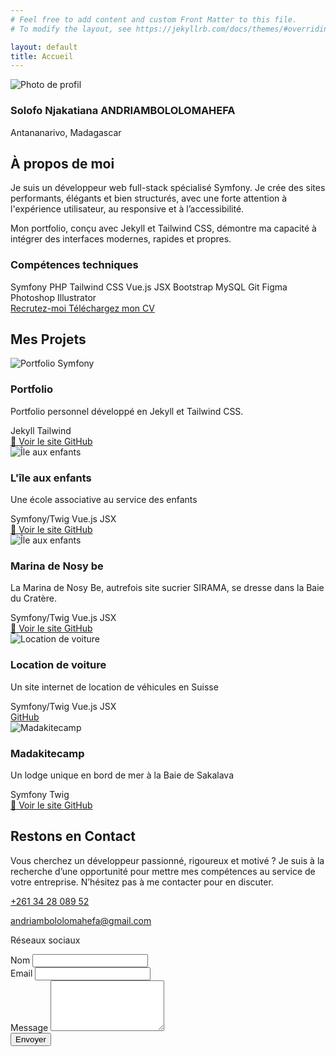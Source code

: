 ```yaml
---
# Feel free to add content and custom Front Matter to this file.
# To modify the layout, see https://jekyllrb.com/docs/themes/#overriding-theme-defaults

layout: default
title: Accueil
---
```


<section id="about" class="pt-26 px-6 bg-[#2a2141] text-white">
  <div class="max-w-7xl mx-auto grid lg:grid-cols-2 gap-12 items-center" data-aos="fade-up" data-aos-delay="400" data-aos-duration="1000">
    <div class="flex flex-col items-center md:items-start mx-auto">
      <img src="{{ '/images/moi.jpg' | relative_url }}" alt="Photo de profil"
           class="w-40 h-40 rounded-full object-cover -mb-16 border-4 border-[#7f00ff] mx-auto relative z-10" />
      <div class="bg-gradient-to-r from-[#7f00ff] to-[#a855f7] p-7 pt-16 rounded-xl text-white mt-2 backdrop-blur-md bg-opacity-80">
        <h3 class="text-lg font-semibold text-center md:text-left">
          Solofo Njakatiana ANDRIAMBOLOLOMAHEFA
        </h3>
        <p class="text-sm text-center md:text-left text-violet-100 mt-1">Antananarivo, Madagascar</p>
        <div class="flex justify-center md:justify-start space-x-4 mt-2 text-white">
          <a href="https://web.facebook.com/solofonjakatiana.andriambololomahefa.7/" aria-label="Facebook" target="_blank"><i class="fab fa-facebook-f"></i></a>
          <a href="https://www.linkedin.com/in/solofo-njakatiana-andriambololomahefa-b633911a3/" aria-label="LinkedIn" target="_blank"><i class="fab fa-linkedin-in"></i></a>
          <a href="https://web.facebook.com/solofonjakatiana.andriambololomahefa.7/" aria-label="GitHub" target="_blank"><i class="fab fa-github"></i></a>
        </div>
      </div>
    </div>
    <div class="bg-[#1f1a2e] rounded-[10px] p-8 text-white">
      <h2 class="text-3xl md:text-4xl font-bold text-[#a855f7] mb-6">À propos de moi</h2>
      <p class="text-lg mb-4 leading-relaxed text-gray-300">
        Je suis un développeur web full-stack spécialisé Symfony. Je crée des sites performants, élégants et bien structurés,
        avec une forte attention à l'expérience utilisateur, au responsive et à l’accessibilité.
      </p>
      <p class="text-lg mb-6 text-gray-300">
        Mon portfolio, conçu avec Jekyll et Tailwind CSS, démontre ma capacité à intégrer des interfaces modernes, rapides et propres.
      </p>
      <h3 class="text-xl font-semibold mb-3 text-[#a855f7]">Compétences techniques</h3>
      <div class="flex flex-wrap gap-2 mb-6 text-sm">
        <span class="border border-[#a855f7] text-[#a855f7] px-3 py-1 rounded-full">Symfony</span>
        <span class="border border-[#a855f7] text-[#a855f7] px-3 py-1 rounded-full">PHP</span>
        <span class="border border-[#a855f7] text-[#a855f7] px-3 py-1 rounded-full">Tailwind CSS</span>
        <span class="border border-[#a855f7] text-[#a855f7] px-3 py-1 rounded-full">Vue.js</span>
        <span class="border border-[#a855f7] text-[#a855f7] px-3 py-1 rounded-full">JSX</span>
        <span class="border border-[#a855f7] text-[#a855f7] px-3 py-1 rounded-full">Bootstrap</span>
        <span class="border border-[#a855f7] text-[#a855f7] px-3 py-1 rounded-full">MySQL</span>
        <span class="border border-[#a855f7] text-[#a855f7] px-3 py-1 rounded-full">Git</span>
        <span class="border border-[#a855f7] text-[#a855f7] px-3 py-1 rounded-full">Figma</span>
        <span class="border border-[#a855f7] text-[#a855f7] px-3 py-1 rounded-full">Photoshop</span>
        <span class="border border-[#a855f7] text-[#a855f7] px-3 py-1 rounded-full">Illustrator</span>
      </div>
      <div class="flex flex-wrap space-x-4">
        <a href="#contact"
           class="bg-[#7f00ff] mb-3 text-white px-5 py-2 rounded-full hover:bg-[#6b21a8] transition">
          Recrutez-moi
        </a>
        <a 
          href="{{ '/assets/CV_Andriambololomahefa_Solofo_Njakatiana.pdf' | relative_url }}"
          download
          class="border mb-3 border-[#a855f7] text-[#a855f7] px-5 py-2 rounded-full transition">
          Téléchargez mon CV
        </a>
      </div>
    </div>
  </div>
</section>

<section id="projects" class="pt-26 text-gray-900 overflow-hidden">
  <div class="max-w-7xl mx-auto px-6" data-aos="fade-up" data-aos-delay="400" data-aos-duration="1000">
    <h2 class="text-3xl font-bold text-center text-[#7f00ff] mb-12">Mes Projets</h2>
    <div class="spr-container relative overflow-visible">
      <div class="swiper relative">
        <div class="swiper-wrapper">
          <div class="swiper-slide bg-[#1f1a2e] text-white h-full flex flex-col justify-between rounded-xl shadow-lg border border-[#d8b4fe] overflow-hidden p-4 min-h-[380px]">
            <img src="{{ '/images/portfolio.png' | relative_url }}" alt="Portfolio Symfony" class="h-40 w-full object-cover object-top rounded" />
            <div class="flex flex-col flex-grow justify-between mt-4">
              <div>
                <h3 class="font-bold text-lg">Portfolio</h3>
                <p class="text-sm mt-1">Portfolio personnel développé en Jekyll et Tailwind CSS.</p>
              </div>
              <div class="mt-3">
                <div class="flex flex-wrap gap-2 mb-3">
                  <span class="bg-[#7f00ff] text-white px-2 py-1 rounded text-xs">Jekyll</span>
                  <span class="bg-[#a855f7] text-white px-2 py-1 rounded text-xs">Tailwind</span>
                </div>
                <div class="flex gap-2">
                  <a href="https://njakatianadev.github.io/portfolio/" target="_blank"  class="inline-flex items-center px-3 py-1 border border-[#7f00ff] text-[#7f00ff] rounded hover:bg-[#7f00ff] hover:text-white transition text-sm">
                    🔗 Voir le site
                  </a>
                  <a href="https://github.com/njakatianadev/portfolio" target="_blank" class="inline-flex items-center px-3 py-1 border border-graytext-whitete rounded hover:bg-gray-100 transition text-sm">
                    <i class="fab fa-github mr-1"></i> GitHub
                  </a>
                </div>
              </div>
            </div>
          </div>
          <div class="swiper-slide bg-[#1f1a2e] text-white h-full flex flex-col justify-between rounded-xl shadow-lg border border-[#d8b4fe] overflow-hidden p-4 min-h-[380px]">
            <img src="{{ '/images/iae.jpg' | relative_url }}" alt="Île aux enfants" class="h-40 w-full object-cover object-top rounded" />
            <div class="flex flex-col flex-grow justify-between mt-4">
              <div>
                <h3 class="font-bold text-lg">L'île aux enfants</h3>
                <p class="text-sm mt-1">Une école associative au service des enfants</p>
              </div>
              <div class="mt-3">
                <div class="flex flex-wrap gap-2 mb-3">
                  <span class="bg-[#7f00ff] text-white px-2 py-1 rounded text-xs">Symfony/Twig</span>
                  <span class="bg-[#a855f7] text-white px-2 py-1 rounded text-xs">Vue.js</span>
                  <span class="bg-[#a855f7] text-white px-2 py-1 rounded text-xs">JSX</span>
                </div>
                <div class="flex gap-2">
                  <a href="https://iaemg.org/" target="_blank" class="inline-flex items-center px-3 py-1 border border-[#7f00ff] text-[#7f00ff] rounded hover:bg-[#7f00ff] hover:text-white transition text-sm">
                    🔗 Voir le site
                  </a>
                  <a href="https://github.com/njakatianadev/iae" target="_blank" class="inline-flex items-center px-3 py-1 border border-gray-300 text-whiteunded rounded hover:bg-gray-100 transition text-sm">
                    <i class="fab fa-github mr-1"></i> GitHub
                  </a>
                </div>
              </div>
            </div>
          </div>
          <div class="swiper-slide bg-[#1f1a2e] text-white h-full flex flex-col justify-between rounded-xl shadow-lg border border-[#d8b4fe] overflow-hidden p-4 min-h-[380px]">
            <img src="{{ '/images/marina.png' | relative_url }}" alt="Île aux enfants" class="h-40 w-full object-cover object-top rounded" />
            <div class="flex flex-col flex-grow justify-between mt-4">
              <div>
                <h3 class="font-bold text-lg">Marina de Nosy be</h3>
                <p class="text-sm mt-1">La Marina de Nosy Be, autrefois site sucrier SIRAMA, se dresse dans la Baie du Cratère.</p>
              </div>
              <div class="mt-3">
                <div class="flex flex-wrap gap-2 mb-3">
                  <span class="bg-[#7f00ff] text-white px-2 py-1 rounded text-xs">Symfony/Twig</span>
                  <span class="bg-[#a855f7] text-white px-2 py-1 rounded text-xs">Vue.js</span>
                  <span class="bg-[#a855f7] text-white px-2 py-1 rounded text-xs">JSX</span>
                </div>
                <div class="flex gap-2">
                  <a href="https://marina-madagascar.com/" target="_blank" class="inline-flex items-center px-3 py-1 border border-[#7f00ff] text-[#7f00ff] rounded hover:bg-[#7f00ff] hover:text-white transition text-sm">
                    🔗 Voir le site
                  </a>
                  <a href="https://github.com/njakatianadev/marblank" class="inline-flex items-center px-3 py-1 border border-gray-300 text-white rounded hover:bg-gray-100 transition text-sm">
                    <i class="fab fa-github mr-1"></i> GitHub
                  </a>
                </div>
              </div>
            </div>
          </div>
          <div class="swiper-slide bg-[#1f1a2e] text-white h-full flex flex-col justify-between rounded-xl shadow-lg border border-[#d8b4fe] overflow-hidden p-4 min-h-[380px]">
            <img src="{{ '/images/location_voiture.png' | relative_url }}" alt="Location de voiture" class="h-40 w-full object-cover object-top rounded" />
            <div class="flex flex-col flex-grow justify-between mt-4">
              <div>
                <h3 class="font-bold text-lg">Location de voiture</h3>
                <p class="text-sm mt-1">Un site internet de location de véhicules en Suisse</p>
              </div>
              <div class="mt-3">
                <div class="flex flex-wrap gap-2 mb-3">
                  <span class="bg-[#7f00ff] text-white px-2 py-1 rounded text-xs">Symfony/Twig</span>
                  <span class="bg-[#a855f7] text-white px-2 py-1 rounded text-xs">Vue.js</span>
                  <span class="bg-[#a855f7] text-white px-2 py-1 rounded text-xs">JSX</span>
                </div>
                <div class="flex gap-2">
                  <a href="https://github.com/njakatianadev/location-voiture-suisse" target="_blank" class="inline-flex items-center px-3 py-1 border border-gray-300 rounded hover:bg-gray-100 transition text-sm">
                    <i class="fab fa-github mr-1"></i> GitHub
                  </a>
                </div>
              </div>
            </div>
          </div>
          <div class="swiper-slide bg-[#1f1a2e] text-white h-full flex flex-col justify-between rounded-xl shadow-lg border border-[#d8b4fe] overflow-hidden p-4 min-h-[380px]">
            <img src="{{ '/images/madakite.png' | relative_url }}" alt="Madakitecamp" class="h-40 w-full object-cover object-top rounded" />
            <div class="flex flex-col flex-grow justify-between mt-4">
              <div>
                <h3 class="font-bold text-lg">Madakitecamp</h3>
                <p class="text-sm mt-1">Un lodge unique en bord de mer à la Baie de Sakalava</p>
              </div>
              <div class="mt-3">
                <div class="flex flex-wrap gap-2 mb-3">
                  <span class="bg-[#7f00ff] text-white px-2 py-1 rounded text-xs">Symfony</span>
                  <span class="bg-[#a855f7] text-white px-2 py-1 rounded text-xs">Twig</span>
                </div>
                <div class="flex gap-2">
                  <a href="https://www.madakitecamp.com/" target="_blank" class="inline-flex items-center px-3 py-1 border border-[#7f00ff] text-[#7f00ff] rounded hover:bg-[#7f00ff] hover:text-white transition text-sm">
                    🔗 Voir le site
                  </a>
                  <a href="https://github.com/njakatianadev/madakitecamp" target="_blank" class="inline-flex items-center px-3 py-1 border border-gray-300 text-white rounded hover:bg-gray-100 transition text-sm">
                    <i class="fab fa-github mr-1"></i> GitHub
                  </a>
                </div>
              </div>
            </div>
          </div>
        </div>
      </div>
      <div class="hidden lg:flex swiper-button-prev group absolute top-1/2 -translate-y-1/2 z-10 w-10 h-10 left-2 lg:left-[-50px]
                 items-center justify-center backdrop-blur-md text-purple-600 border border-purple-500
                  rounded-full hover:bg-purple-600 transition duration-300" style="left: -50px;">
        <i class="fas fa-chevron-left text-purple-600 group-hover:text-white text-sm"></i>
      </div>
      <div class="hidden lg:flex swiper-button-next group absolute top-1/2 -translate-y-1/2 z-10 w-10 h-10 right-2 lg:right-[-50px]
                 items-center justify-center backdrop-blur-md text-purple-600 border border-purple-500
                  rounded-full hover:bg-purple-600 transition duration-300" style="right: -50px;">
        <i class="fas fa-chevron-right text-purple-600 group-hover:text-white text-sm"></i>
      </div>
    </div>
  </div>
</section>

<section id="contact" class="py-26 dark:bg-black/50 backdrop-blur-sm text-gray-800 dark:text-white">
  <div class="max-w-6xl mx-auto px-4" data-aos="fade-up" data-aos-delay="400" data-aos-duration="1000">
    <h2 class="text-3xl md:text-4xl font-bold text-center text-[#7f00ff]">Restons en Contact</h2>
    <p class="mt-4 text-center max-w-2xl mx-auto text-white dark:text-gray-300">
      Vous cherchez un développeur passionné, rigoureux et motivé ? Je suis à la recherche d’une opportunité pour mettre mes compétences au service de votre entreprise. N’hésitez pas à me contacter pour en discuter.
    </p>
    <div class="mt-12 grid lg:grid-cols-2 gap-10 ">
      <!-- Infos -->
      <div class="space-y-6">
        <div class="bg-white shadow-lg border border-[#d8b4fe] backdrop-blur-md p-6 rounded-xl">
          <p class="flex items-center gap-3">
            <a href="tel:+261342808952">
              <i class="fas fa-phone text-[#7f00ff]"></i> +261 34 28 089 52
            </a>
          </p>
          <p class="flex items-center gap-3 mt-2">
            <a href="mailto:andriambololomahefa@gmail.com">
              <i class="fas fa-envelope text-[#7f00ff]"></i> andriambololomahefa@gmail.com
            </a>
          </p>
        </div>
        <div class="text-white bg-gradient-to-r from-[#7f00ff] to-[#a855f7] backdrop-blur-md p-6 rounded-xl bg-opacity-80">
          <p class="mb-2 font-semibold">Réseaux sociaux</p>
          <div class="flex gap-4 text-white text-lg">
            <a href="https://web.facebook.com/solofonjakatiana.andriambololomahefa.7/" aria-label="Facebook" target="_blank"><i class="fab fa-facebook-f"></i></a>
            <a href="https://www.linkedin.com/in/solofo-njakatiana-andriambololomahefa-b633911a3/" aria-label="LinkedIn" target="_blank"><i class="fab fa-linkedin-in"></i></a>
            <a href="https://github.com/njakatianadev" aria-label="GitHub" target="_blank"><i class="fab fa-github"></i></a>
          </div>
        </div>
      </div>
      <form action="https://formspree.io/f/mjkrokla" method="POST" class="bg-white rounded-xl shadow-lg border border-[#d8b4fe] backdrop-blur-md p-6 space-y-6">
        <div>
          <label for="name" class="block text-sm font-semibold text-[#7f00ff]">Nom</label>
          <input type="text" name="name" id="name" required
            class="w-full mt-1 p-3 rounded-md bg-white/90 text-gray-800 border border-[#d8b4fe] focus:ring-[#7f00ff] focus:ring-2 outline-none" />
        </div>
        <div>
          <label for="email" class="block text-sm font-semibold text-[#7f00ff]">Email</label>
          <input type="email" name="_replyto" id="email" required
            class="w-full mt-1 p-3 rounded-md bg-white/90 text-gray-800 border border-[#d8b4fe] focus:ring-[#7f00ff] focus:ring-2 outline-none" />
        </div>
        <div>
          <label for="message" class="block text-sm font-semibold text-[#7f00ff]">Message</label>
          <textarea name="message" id="message" rows="5" required
            class="w-full mt-1 p-3 rounded-md bg-white/90 text-gray-800 border border-[#d8b4fe] focus:ring-[#7f00ff] focus:ring-2 outline-none resize-none"></textarea>
        </div>
        <button type="submit"
          class="w-full bg-[#7f00ff] hover:bg-[#a855f7] text-white font-semibold py-3 px-6 rounded-md transition duration-300">
          Envoyer
        </button>
      </form>
    </div>
  </div>
</section>
